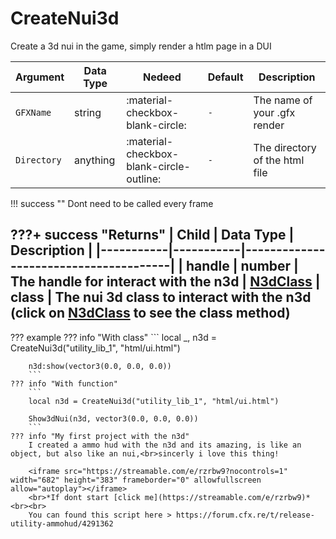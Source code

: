 # CreateNui3d
Create a 3d nui in the game, simply render a htlm page in a DUI

| Argument              | Data Type                            | Nedeed                    | Default         | Description
| ----------------------| ------------------------------------ | ------------------------- |-----------------|-------------
| `GFXName`              | string | :material-checkbox-blank-circle: | `-` | The name of your .gfx render
| `Directory`                | anything | :material-checkbox-blank-circle-outline: | `-` | The directory of the html file

!!! success ""
    Dont need to be called every frame

???+ success "Returns"
    | Child     | Data Type | Description                           |
    |-----------|-----------|---------------------------------------|
    | handle      | number    | The handle for interact with the n3d
    | [N3dClass](https://utility-library.github.io/client/advance_script_creation/n3d/N3dClass/)      | class    | The nui 3d class to interact with the n3d (click on [N3dClass](https://utility-library.github.io/client/advance_script_creation/n3d/N3dClass/) to see the class method)
---
??? example
    ??? info "With class"
        ```
        local _, n3d = CreateNui3d("utility_lib_1", "html/ui.html")

        n3d:show(vector3(0.0, 0.0, 0.0))
        ```
    ??? info "With function"
        ```
        local n3d = CreateNui3d("utility_lib_1", "html/ui.html")

        Show3dNui(n3d, vector3(0.0, 0.0, 0.0))
        ```
    ??? info "My first project with the n3d"
        I created a ammo hud with the n3d and its amazing, is like an object, but also like an nui,<br>sincerly i love this thing!
    
        <iframe src="https://streamable.com/e/rzrbw9?nocontrols=1" width="682" height="383" frameborder="0" allowfullscreen allow="autoplay"></iframe>
        <br>*If dont start [click me](https://streamable.com/e/rzrbw9)*<br><br>
        You can found this script here > https://forum.cfx.re/t/release-utility-ammohud/4291362